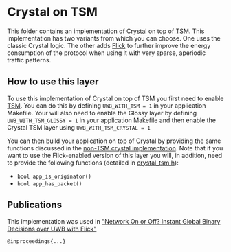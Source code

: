 # Crystal on TSM
This folder contains an implementation of [Crystal](https://dl.acm.org/doi/10.1145/2994551.2994558) on top of [TSM](dev/dw1000/tsm).
This implementation has two variants from which you can choose. One uses the classic Crystal logic. The other adds [Flick]() to further improve the energy consumption of the protocol when using it with very sparse, aperiodic traffic patterns.

## How to use this layer
To use this implementation of Crystal on top of TSM you first need to enable [TSM](dev/dw1000/tsm). You can do this by defining `UWB_WITH_TSM = 1` in your application Makefile.
Your will also need to enable the Glossy layer by defining `UWB_WITH_TSM_GLOSSY = 1` in your application Makefile and then enable the Crystal TSM layer using `UWB_WITH_TSM_CRYSTAL = 1`

You can then build your application on top of Crystal by providing the same functions discussed in the [non-TSM crystal implementation](dev/dw1000/crystal).
Note that if you want to use the Flick-enabled version of this layer you will, in addition, need to provide the following functions (detailed in [crystal_tsm.h](dev/crystal_tsm/crystal_tsm.h)):
- `bool app_is_originator()`
- `bool app_has_packet()`

## Publications
This implementation was used in ["Network On or Off? Instant Global Binary Decisions over UWB with Flick"]()
```
@inproceedings{...}
```
